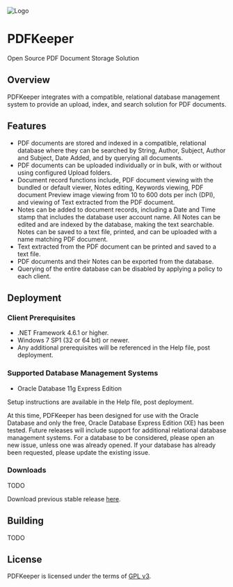 ![Logo](https://github.com/robertfrasca/PDFKeeper/blob/master/src/Resources/Logo/PDFKeeper.bmp) 
# PDFKeeper
Open Source PDF Document Storage Solution

## Overview
PDFKeeper integrates with a compatible, relational database management system to provide an upload, index, and search solution for PDF documents.

## Features
* PDF documents are stored and indexed in a compatible, relational database where they can be searched by String, Author, Subject, Author and Subject, Date Added, and by querying all documents.
* PDF documents can be uploaded individually or in bulk, with or without using configured Upload folders.
* Document record functions include, PDF document viewing with the bundled or default viewer, Notes editing, Keywords viewing, PDF document Preview image viewing from 10 to 600 dots per inch (DPI), and viewing of Text extracted from the PDF document.
* Notes can be added to document records, including a Date and Time stamp that includes the database user account name. All Notes can be edited and are indexed by the database, making the text searchable. Notes can be saved to a text file, printed, and can be uploaded with a name matching PDF document.
* Text extracted from the PDF document can be printed and saved to a text file.
* PDF documents and their Notes can be exported from the database.
* Querying of the entire database can be disabled by applying a policy to each client.

## Deployment
### Client Prerequisites
* .NET Framework 4.6.1 or higher.
* Windows 7 SP1 (32 or 64 bit) or newer.
* Any additional prerequisites will be referenced in the Help file, post deployment. 

### Supported Database Management Systems
* Oracle Database 11g Express Edition

Setup instructions are available in the Help file, post deployment.

At this time, PDFKeeper has been designed for use with the Oracle Database and only the free, Oracle Database Express Edition (XE) has been tested. Future releases will include support for additional relational database management systems. For a database to be considered, please open an new issue, unless one was already opened. If your database has already been requested, please update the existing issue.

### Downloads
TODO

Download previous stable release [here](https://pdfkeeper.codeplex.com/releases/view/616109).

## Building
TODO

## License
PDFKeeper is licensed under the terms of [GPL v3](https://github.com/robertfrasca/PDFKeeper/blob/master/Source/LICENSE.txt).
